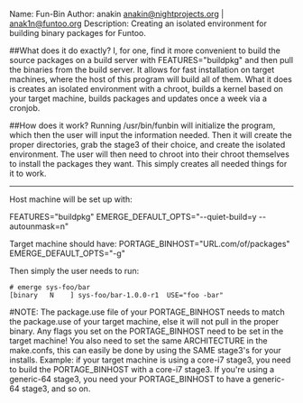 Name: Fun-Bin
Author: anakin <anakin@nightprojects.org> | <anak1n@funtoo.org>
Description: Creating an isolated environment for building binary packages for Funtoo.

##What does it do exactly?
I, for one, find it more convenient to build the source packages on a build server with FEATURES="buildpkg" and then pull the binaries from the build server. It allows for fast installation on target machines, where 
the host of this program will build all of them. What it does is creates an isolated environment with a chroot, builds a kernel based on your target machine, builds packages and updates once a week via a cronjob. 

##How does it work?
Running /usr/bin/funbin will initialize the program, which then the user will input the information needed. Then it will create the proper directories, grab the stage3 of their choice, and create the isolated 
environment. The user will then need to chroot into their chroot themselves to install the packages they want. This simply creates all needed things for it to work. 

----------------------------------------------------------------------------------------------------------- 

Host machine will be set up with:

FEATURES="buildpkg"
EMERGE_DEFAULT_OPTS="--quiet-build=y --autounmask=n"

Target machine should have:
PORTAGE_BINHOST="URL.com/of/packages"
EMERGE_DEFAULT_OPTS="-g"

Then simply the user needs to run:

    # emerge sys-foo/bar
    [binary   N    ] sys-foo/bar-1.0.0-r1  USE="foo -bar"

#NOTE:
The package.use file of your PORTAGE_BINHOST needs to match the package.use of your target machine, else it will not pull in the proper binary. Any flags you set on the PORTAGE_BINHOST need to be set in the target 
machine! You also need to set the same ARCHITECTURE in the make.confs, this can easily be done by using the SAME stage3's for your installs. Example: if your target machine is using a core-i7 stage3, you need to build the PORTAGE_BINHOST with a core-i7 stage3. If you're using a generic-64 stage3, you need your PORTAGE_BINHOST to have a generic-64 stage3, and so on. 


